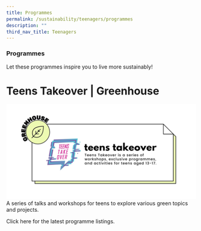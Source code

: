 ```yaml
---
title: Programmes
permalink: /sustainability/teenagers/programmes
description: ""
third_nav_title: Teenagers
---
```

### **Programmes**
Let these programmes inspire you to live more sustainably!

# Teens Takeover | Greenhouse
![Alt text for image on Isomer site](/images/sustainability/Sustainability-Teens-Prog-01.jpg)
A series of talks and workshops for teens to explore various green topics and projects. 

Click here for the latest programme listings.
